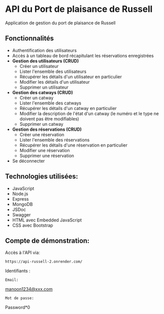 # API du Port de plaisance de Russell

Application de gestion du port de plaisance de Russell

## Fonctionnalités

- Authentification des utilisateurs
- Accès à un tableau de bord récapitulant les réservations enregistrées
- **Gestion des utilisateurs (CRUD)**
    - Créer un utilisateur
    - Lister l'ensemble des utilisateurs
    - Récupérer les détails d'un utilisateur en particulier
    - Modifier les détails d'un utilisateur
    - Supprimer un utilisateur
- **Gestion des catways (CRUD)**
    - Créer un catway
    - Lister l'ensemble des catways
    - Récupérer les détails d'un catway en particulier
    - Modifier la description de l'état d'un catway (le numéro et le type ne doivent pas être modifiables)
    - Supprimer un catway
- **Gestion des réservations (CRUD)**
    - Créer une réservation
    - Lister l'ensemble des réservations
    - Récupérer les détails d'une réservation en particulier
    - Modifier une réservation
    - Supprimer une réservation
- Se déconnecter

## Technologies utilisées:

- JavaScript
- Node.js
- Express 
- MongoDB
- JSDoc
- Swagger
- HTML avec Embedded JavaScript
- CSS avec Bootstrap

## Compte de démonstration: 

Accès à l'API via: 
```
https://api-russell-2.onrender.com/
```
Identifiants : 
```
Email: 
```
manoon1234@xxx.com
```
Mot de passe: 
```
Password*0
```



